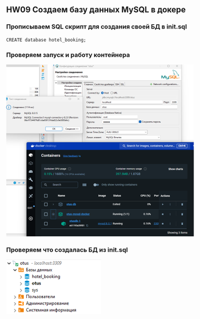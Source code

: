 ## HW09 Создаем базу данных MySQL в докере


### Прописываем SQL скрипт для создания своей БД в init.sql
```
CREATE database hotel_booking;
```
### Проверяем запуск и работу контейнера

![docker-compose-mysql](/images/docker-compose-mysql.png)

### Проверяем что создалась БД из init.sql
![mydb-init-sql](/images/mydb-init-sql.png)
